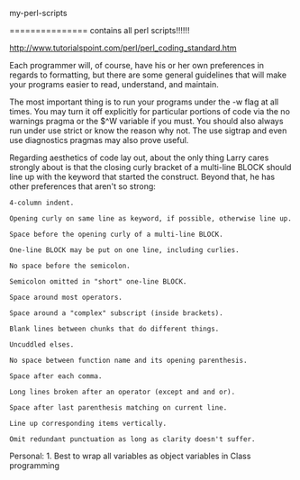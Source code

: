 my-perl-scripts

===============
contains all perl scripts!!!!!!

http://www.tutorialspoint.com/perl/perl_coding_standard.htm

Each programmer will, of course, have his or her own preferences in regards to formatting, but there are some general guidelines that will make your programs easier to read, understand, and maintain.

The most important thing is to run your programs under the -w flag at all times. You may turn it off explicitly for particular portions of code via the no warnings pragma or the $^W variable if you must. You should also always run under use strict or know the reason why not. The use sigtrap and even use diagnostics pragmas may also prove useful.

Regarding aesthetics of code lay out, about the only thing Larry cares strongly about is that the closing curly bracket of a multi-line BLOCK should line up with the keyword that started the construct. Beyond that, he has other preferences that aren't so strong:

    4-column indent.

    Opening curly on same line as keyword, if possible, otherwise line up.

    Space before the opening curly of a multi-line BLOCK.

    One-line BLOCK may be put on one line, including curlies.

    No space before the semicolon.

    Semicolon omitted in "short" one-line BLOCK.

    Space around most operators.

    Space around a "complex" subscript (inside brackets).

    Blank lines between chunks that do different things.

    Uncuddled elses.

    No space between function name and its opening parenthesis.

    Space after each comma.

    Long lines broken after an operator (except and and or).

    Space after last parenthesis matching on current line.

    Line up corresponding items vertically.

    Omit redundant punctuation as long as clarity doesn't suffer.


Personal:
    1. Best to wrap all variables as object variables in Class programming
